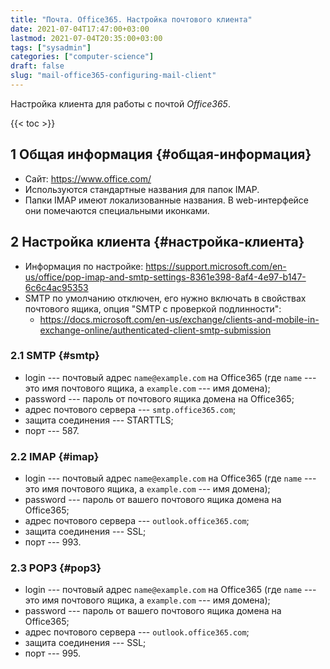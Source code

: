 ```yaml
---
title: "Почта. Office365. Настройка почтового клиента"
date: 2021-07-04T17:47:00+03:00
lastmod: 2021-07-04T20:35:00+03:00
tags: ["sysadmin"]
categories: ["computer-science"]
draft: false
slug: "mail-office365-configuring-mail-client"
---
```


Настройка клиента для работы с почтой _Office365_.

<!--more-->

{{< toc >}}


## <span class="section-num">1</span> Общая информация {#общая-информация}

-   Сайт: <https://www.office.com/>
-   Используются стандартные названия для папок IMAP.
-   Папки IMAP имеют локализованные названия. В web-интерфейсе они помечаются специальными иконками.


## <span class="section-num">2</span> Настройка клиента {#настройка-клиента}

-   Информация по настройке: <https://support.microsoft.com/en-us/office/pop-imap-and-smtp-settings-8361e398-8af4-4e97-b147-6c6c4ac95353>
-   SMTP по умолчанию отключен, его нужно включать в свойствах почтового ящика, опция "SMTP с проверкой подлинности":
    -   <https://docs.microsoft.com/en-us/exchange/clients-and-mobile-in-exchange-online/authenticated-client-smtp-submission>


### <span class="section-num">2.1</span> SMTP {#smtp}

-   login --- почтовый адрес `name@example.com` на Office365 (где `name` --- это имя почтового ящика, а `example.com` --- имя домена);
-   password --- пароль от почтового ящика домена на Office365;
-   адрес почтового сервера --- `smtp.office365.com`;
-   защита соединения --- STARTTLS;
-   порт --- 587.


### <span class="section-num">2.2</span> IMAP {#imap}

-   login --- почтовый адрес `name@example.com` на Office365 (где `name` --- это имя почтового ящика, а `example.com` --- имя домена);
-   password --- пароль от вашего почтового ящика домена на Office365;
-   адрес почтового сервера --- `outlook.office365.com`;
-   защита соединения --- SSL;
-   порт --- 993.


### <span class="section-num">2.3</span> POP3 {#pop3}

-   login --- почтовый адрес `name@example.com` на Office365 (где `name` --- это имя почтового ящика, а `example.com` --- имя домена);
-   password --- пароль от вашего почтового ящика домена на Office365;
-   адрес почтового сервера --- `outlook.office365.com`;
-   защита соединения --- SSL;
-   порт --- 995.

